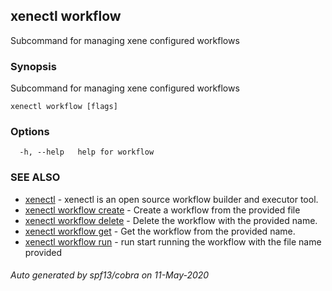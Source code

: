 ## xenectl workflow

Subcommand for managing xene configured workflows

### Synopsis

Subcommand for managing xene configured workflows

```
xenectl workflow [flags]
```

### Options

```
  -h, --help   help for workflow
```

### SEE ALSO

* [xenectl](xenectl.md)	 - xenectl is an open source workflow builder and executor tool.
* [xenectl workflow create](xenectl_workflow_create.md)	 - Create a workflow from the provided file
* [xenectl workflow delete](xenectl_workflow_delete.md)	 - Delete the workflow with the provided name.
* [xenectl workflow get](xenectl_workflow_get.md)	 - Get the workflow from the provided name.
* [xenectl workflow run](xenectl_workflow_run.md)	 - run start running the workflow with the file name provided

###### Auto generated by spf13/cobra on 11-May-2020
